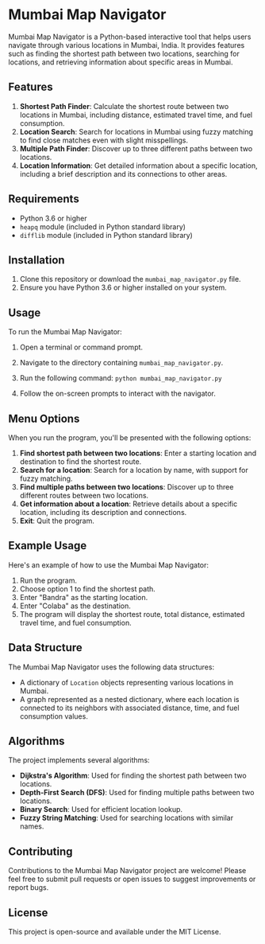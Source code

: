 # Mumbai Map Navigator

Mumbai Map Navigator is a Python-based interactive tool that helps users navigate through various locations in Mumbai, India. It provides features such as finding the shortest path between two locations, searching for locations, and retrieving information about specific areas in Mumbai.

## Features

1. **Shortest Path Finder**: Calculate the shortest route between two locations in Mumbai, including distance, estimated travel time, and fuel consumption.
2. **Location Search**: Search for locations in Mumbai using fuzzy matching to find close matches even with slight misspellings.
3. **Multiple Path Finder**: Discover up to three different paths between two locations.
4. **Location Information**: Get detailed information about a specific location, including a brief description and its connections to other areas.

## Requirements

- Python 3.6 or higher
- `heapq` module (included in Python standard library)
- `difflib` module (included in Python standard library)

## Installation

1. Clone this repository or download the `mumbai_map_navigator.py` file.
2. Ensure you have Python 3.6 or higher installed on your system.

## Usage

To run the Mumbai Map Navigator:

1. Open a terminal or command prompt.
2. Navigate to the directory containing `mumbai_map_navigator.py`.
3. Run the following command: ```python mumbai_map_navigator.py```

4. Follow the on-screen prompts to interact with the navigator.

## Menu Options

When you run the program, you'll be presented with the following options:

1. **Find shortest path between two locations**: Enter a starting location and destination to find the shortest route.
2. **Search for a location**: Search for a location by name, with support for fuzzy matching.
3. **Find multiple paths between two locations**: Discover up to three different routes between two locations.
4. **Get information about a location**: Retrieve details about a specific location, including its description and connections.
5. **Exit**: Quit the program.

## Example Usage

Here's an example of how to use the Mumbai Map Navigator:

1. Run the program.
2. Choose option 1 to find the shortest path.
3. Enter "Bandra" as the starting location.
4. Enter "Colaba" as the destination.
5. The program will display the shortest route, total distance, estimated travel time, and fuel consumption.

## Data Structure

The Mumbai Map Navigator uses the following data structures:

- A dictionary of `Location` objects representing various locations in Mumbai.
- A graph represented as a nested dictionary, where each location is connected to its neighbors with associated distance, time, and fuel consumption values.

## Algorithms

The project implements several algorithms:

- **Dijkstra's Algorithm**: Used for finding the shortest path between two locations.
- **Depth-First Search (DFS)**: Used for finding multiple paths between two locations.
- **Binary Search**: Used for efficient location lookup.
- **Fuzzy String Matching**: Used for searching locations with similar names.

## Contributing

Contributions to the Mumbai Map Navigator project are welcome! Please feel free to submit pull requests or open issues to suggest improvements or report bugs.

## License

This project is open-source and available under the MIT License.
